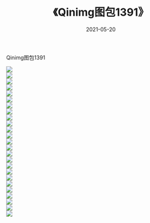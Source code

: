 ﻿---
layout: post
title:  《Qinimg图包1391》
date:   2021-05-20
img: http://imgx.orgx.ga/Qinimg图包/Qinimg图包1391/000.jpg
categories: [美女, 清纯, 唯美]
---

Qinimg图包1391

 ![](http://imgx.orgx.ga/Qinimg图包/Qinimg图包1391/001.jpg) <br>![](http://imgx.orgx.ga/Qinimg图包/Qinimg图包1391/002.jpg) <br>![](http://imgx.orgx.ga/Qinimg图包/Qinimg图包1391/003.jpg) <br>![](http://imgx.orgx.ga/Qinimg图包/Qinimg图包1391/004.jpg) <br>![](http://imgx.orgx.ga/Qinimg图包/Qinimg图包1391/005.jpg) <br>![](http://imgx.orgx.ga/Qinimg图包/Qinimg图包1391/006.jpg) <br>![](http://imgx.orgx.ga/Qinimg图包/Qinimg图包1391/007.jpg) <br>![](http://imgx.orgx.ga/Qinimg图包/Qinimg图包1391/008.jpg) <br>![](http://imgx.orgx.ga/Qinimg图包/Qinimg图包1391/009.jpg) <br>![](http://imgx.orgx.ga/Qinimg图包/Qinimg图包1391/010.jpg) <br>![](http://imgx.orgx.ga/Qinimg图包/Qinimg图包1391/011.jpg) <br>![](http://imgx.orgx.ga/Qinimg图包/Qinimg图包1391/012.jpg) <br>![](http://imgx.orgx.ga/Qinimg图包/Qinimg图包1391/013.jpg) <br>![](http://imgx.orgx.ga/Qinimg图包/Qinimg图包1391/014.jpg) <br>![](http://imgx.orgx.ga/Qinimg图包/Qinimg图包1391/015.jpg) <br>![](http://imgx.orgx.ga/Qinimg图包/Qinimg图包1391/016.jpg) <br>![](http://imgx.orgx.ga/Qinimg图包/Qinimg图包1391/017.jpg) <br>![](http://imgx.orgx.ga/Qinimg图包/Qinimg图包1391/018.jpg) <br>![](http://imgx.orgx.ga/Qinimg图包/Qinimg图包1391/019.jpg) <br>![](http://imgx.orgx.ga/Qinimg图包/Qinimg图包1391/020.jpg) <br>![](http://imgx.orgx.ga/Qinimg图包/Qinimg图包1391/021.jpg) <br>![](http://imgx.orgx.ga/Qinimg图包/Qinimg图包1391/022.jpg) <br>![](http://imgx.orgx.ga/Qinimg图包/Qinimg图包1391/023.jpg) <br>![](http://imgx.orgx.ga/Qinimg图包/Qinimg图包1391/024.jpg) <br>![](http://imgx.orgx.ga/Qinimg图包/Qinimg图包1391/025.jpg) <br>